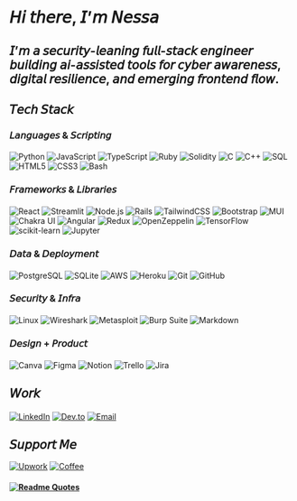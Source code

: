 # 𝘏𝘪 𝘵𝘩𝘦𝘳𝘦, 𝘐’𝘮 𝘕𝘦𝘴𝘴𝘢

## 𝘐’𝘮 𝘢 𝘴𝘦𝘤𝘶𝘳𝘪𝘵𝘺-𝘭𝘦𝘢𝘯𝘪𝘯𝘨 𝘧𝘶𝘭𝘭-𝘴𝘵𝘢𝘤𝘬 𝘦𝘯𝘨𝘪𝘯𝘦𝘦𝘳 𝘣𝘶𝘪𝘭𝘥𝘪𝘯𝘨 𝘢𝘪-𝘢𝘴𝘴𝘪𝘴𝘵𝘦𝘥 𝘵𝘰𝘰𝘭𝘴 𝘧𝘰𝘳 𝘤𝘺𝘣𝘦𝘳 𝘢𝘸𝘢𝘳𝘦𝘯𝘦𝘴𝘴, 𝘥𝘪𝘨𝘪𝘵𝘢𝘭 𝘳𝘦𝘴𝘪𝘭𝘪𝘦𝘯𝘤𝘦, 𝘢𝘯𝘥 𝘦𝘮𝘦𝘳𝘨𝘪𝘯𝘨 𝘧𝘳𝘰𝘯𝘵𝘦𝘯𝘥 𝘧𝘭𝘰𝘸.

## 𝘛𝘦𝘤𝘩 𝘚𝘵𝘢𝘤𝘬 
### 𝘓𝘢𝘯𝘨𝘶𝘢𝘨𝘦𝘴 & 𝘚𝘤𝘳𝘪𝘱𝘵𝘪𝘯𝘨
####
![Python](https://img.shields.io/badge/Python-000000?style=for-the-badge&logo=python&logoColor=white)
![JavaScript](https://img.shields.io/badge/JavaScript-000000?style=for-the-badge&logo=javascript&logoColor=white)
![TypeScript](https://img.shields.io/badge/TypeScript-000000?style=for-the-badge&logo=typescript&logoColor=white)
![Ruby](https://img.shields.io/badge/Ruby-000000?style=for-the-badge&logo=ruby&logoColor=white)
![Solidity](https://img.shields.io/badge/Solidity-000000?style=for-the-badge&logo=solidity&logoColor=white)
![C](https://img.shields.io/badge/C-000000?style=for-the-badge&logo=c&logoColor=white)
![C++](https://img.shields.io/badge/C++-000000?style=for-the-badge&logo=cplusplus&logoColor=white)
![SQL](https://img.shields.io/badge/SQL-000000?style=for-the-badge&logo=postgresql&logoColor=white)
![HTML5](https://img.shields.io/badge/HTML5-000000?style=for-the-badge&logo=html5&logoColor=white)
![CSS3](https://img.shields.io/badge/CSS3-000000?style=for-the-badge&logo=css3&logoColor=white)
![Bash](https://img.shields.io/badge/Bash-000000?style=for-the-badge&logo=gnubash&logoColor=white)

### 𝘍𝘳𝘢𝘮𝘦𝘸𝘰𝘳𝘬𝘴 & 𝘓𝘪𝘣𝘳𝘢𝘳𝘪𝘦𝘴
####
![React](https://img.shields.io/badge/React-000000?style=for-the-badge&logo=react&logoColor=white)
![Streamlit](https://img.shields.io/badge/Streamlit-000000?style=for-the-badge&logo=streamlit&logoColor=white)
![Node.js](https://img.shields.io/badge/Node.js-000000?style=for-the-badge&logo=nodedotjs&logoColor=white)
![Rails](https://img.shields.io/badge/Rails-000000?style=for-the-badge&logo=ruby-on-rails&logoColor=white)
![TailwindCSS](https://img.shields.io/badge/TailwindCSS-000000?style=for-the-badge&logo=tailwind-css&logoColor=white)
![Bootstrap](https://img.shields.io/badge/Bootstrap-000000?style=for-the-badge&logo=bootstrap&logoColor=white)
![MUI](https://img.shields.io/badge/Material%20UI-000000?style=for-the-badge&logo=mui&logoColor=white)
![Chakra UI](https://img.shields.io/badge/Chakra--UI-000000?style=for-the-badge&logo=chakra-ui&logoColor=white)
![Angular](https://img.shields.io/badge/Angular-000000?style=for-the-badge&logo=angular&logoColor=white)
![Redux](https://img.shields.io/badge/Redux-000000?style=for-the-badge&logo=redux&logoColor=white)
![OpenZeppelin](https://img.shields.io/badge/OpenZeppelin-000000?style=for-the-badge&logo=openzeppelin&logoColor=white)
![TensorFlow](https://img.shields.io/badge/TensorFlow-000000?style=for-the-badge&logo=tensorflow&logoColor=white)
![scikit-learn](https://img.shields.io/badge/scikit--learn-000000?style=for-the-badge&logo=scikitlearn&logoColor=white)
![Jupyter](https://img.shields.io/badge/Jupyter-000000?style=for-the-badge&logo=jupyter&logoColor=white)

### 𝘋𝘢𝘵𝘢 & 𝘋𝘦𝘱𝘭𝘰𝘺𝘮𝘦𝘯𝘵
####
![PostgreSQL](https://img.shields.io/badge/PostgreSQL-000000?style=for-the-badge&logo=postgresql&logoColor=white)
![SQLite](https://img.shields.io/badge/SQLite-000000?style=for-the-badge&logo=sqlite&logoColor=white)
![AWS](https://img.shields.io/badge/AWS-000000?style=for-the-badge&logo=amazonaws&logoColor=white)
![Heroku](https://img.shields.io/badge/Heroku-000000?style=for-the-badge&logo=heroku&logoColor=white)
![Git](https://img.shields.io/badge/Git-000000?style=for-the-badge&logo=git&logoColor=white)
![GitHub](https://img.shields.io/badge/GitHub-000000?style=for-the-badge&logo=github&logoColor=white)


### 𝘚𝘦𝘤𝘶𝘳𝘪𝘵𝘺 & 𝘐𝘯𝘧𝘳𝘢
####
![Linux](https://img.shields.io/badge/Linux-000000?style=for-the-badge&logo=linux&logoColor=white)
![Wireshark](https://img.shields.io/badge/Wireshark-000000?style=for-the-badge&logo=wireshark&logoColor=white)
![Metasploit](https://img.shields.io/badge/Metasploit-000000?style=for-the-badge&logo=metasploit&logoColor=white)
![Burp Suite](https://img.shields.io/badge/Burp--Suite-000000?style=for-the-badge&logo=burpsuite&logoColor=white)
![Markdown](https://img.shields.io/badge/Markdown-000000?style=for-the-badge&logo=markdown&logoColor=white)

### 𝘋𝘦𝘴𝘪𝘨𝘯 + 𝘗𝘳𝘰𝘥𝘶𝘤𝘵
####
![Canva](https://img.shields.io/badge/Canva-000000?style=for-the-badge&logo=canva&logoColor=white)
![Figma](https://img.shields.io/badge/Figma-000000?style=for-the-badge&logo=figma&logoColor=white)
![Notion](https://img.shields.io/badge/Notion-000000?style=for-the-badge&logo=notion&logoColor=white)
![Trello](https://img.shields.io/badge/Trello-000000?style=for-the-badge&logo=trello&logoColor=white)
![Jira](https://img.shields.io/badge/Jira-000000?style=for-the-badge&logo=jira&logoColor=white)

## 𝘞𝘰𝘳𝘬
####
[![LinkedIn](https://img.shields.io/badge/LinkedIn-000000?style=for-the-badge&logo=linkedin&logoColor=white)](https://www.linkedin.com/in/nessakodo/)
[![Dev.to](https://img.shields.io/badge/dev.to-000000?style=for-the-badge&logo=dev.to&logoColor=white)](https://dev.to/nessakodo)
[![Email](https://img.shields.io/badge/Gmail-000000?style=for-the-badge&logo=gmail&logoColor=white)](mailto:nessakodo@gmail.com)

## 𝘚𝘶𝘱𝘱𝘰𝘳𝘵 𝘔𝘦
[![Upwork](https://img.shields.io/badge/UpWork-000000?style=for-the-badge&logo=Upwork&logoColor=white)](https://www.upwork.com/freelancers/~01bfd66cd60c9efc0a?viewMode=1)
[![Coffee](https://img.shields.io/badge/Buy_Me_A_Coffee-000000?style=for-the-badge&logo=buy-me-a-coffee&logoColor=white)](https://www.buymeacoffee.com/nessakodo?new=1)

####
#### [![Readme Quotes](https://quotes-github-readme.vercel.app/api?type=horizontal&theme=gotham&quote=Don’t+think+you+are,+know+you+are.&author=Morpheus)](https://github.com/piyushsuthar/github-readme-quotes)

